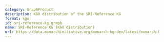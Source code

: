 ```yaml
---
category: GraphProduct
description: KGX distribution of the SRI-Reference KG
format: kgx
id: sri-reference-kg.graph
name: SRI-Reference KG (KGX distribution)
url: https://data.monarchinitiative.org/monarch-kg-dev/latest/monarch-kg.tar.gz
---
```

